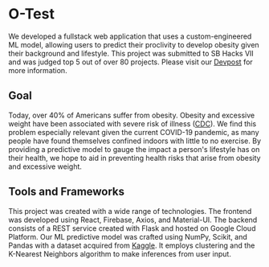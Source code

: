 # O-Test

We developed a fullstack web application that uses a custom-engineered ML model, allowing users to predict their proclivity to develop obesity given their background and lifestyle. This project was submitted to SB Hacks VII and was judged top 5 out of over 80 projects. Please visit our [Devpost](https://devpost.com/software/o-test?ref_content=user-portfolio&ref_feature=in_progress) for more information.

## Goal
Today, over 40% of Americans suffer from obesity. Obesity and excessive weight have been associated with severe risk of illness ([CDC](https://www.cdc.gov/obesity/data/obesity-and-covid-19.html)). We find this problem especially relevant given the current COVID-19 pandemic, as many people have found themselves confined indoors with little to no exercise. By providing a predictive model to gauge the impact a person's lifestyle has on their health, we hope to aid in preventing health risks that arise from obesity and excessive weight.

## Tools and Frameworks
This project was created with a wide range of technologies. The frontend was developed using React, Firebase, Axios, and Material-UI. The backend consists of a REST service created with Flask and hosted on Google Cloud Platform. Our ML predictive model was crafted using NumPy, Scikit, and Pandas with a dataset acquired from [Kaggle](https://www.kaggle.com/ankurbajaj9/obesity-levels). It employs clustering and the K-Nearest Neighbors algorithm to make inferences from user input.

